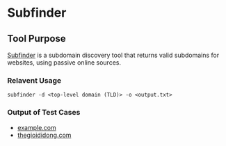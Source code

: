 # Subfinder

## Tool Purpose
[Subfinder](https://github.com/projectdiscovery/subfinder) is a subdomain discovery tool that returns valid subdomains for websites, using passive online sources.

### Relavent Usage
```
subfinder -d <top-level domain (TLD)> -o <output.txt>
```

### Output of Test Cases 

- [example.com](example.com_subfinder.txt)
- [thegioididong.com](thegioididong.com_subfinder.txt)
